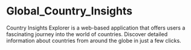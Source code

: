 # Global_Country_Insights
Country Insights Explorer is a web-based application that offers users a fascinating journey into the world of countries. Discover detailed information about countries from around the globe in just a few clicks.
